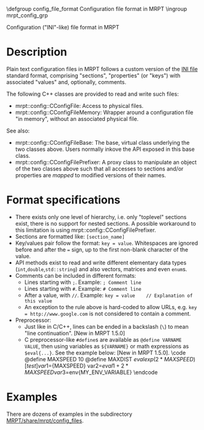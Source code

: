 \defgroup config_file_format Configuration file format in MRPT
\ingroup mrpt_config_grp

Configuration ("INI"-like) file format in MRPT

# Description

Plain text configuration files in MRPT follows a custom version of the [INI
file](https://en.wikipedia.org/wiki/INI_file) standard format, comprising
"sections", "properties" (or "keys") with associated "values" and, optionally,
comments.

The following C++ classes are provided to read and write such files:
- mrpt::config::CConfigFile: Access to physical files.
- mrpt::config::CConfigFileMemory: Wrapper around a configuration file "in
memory", without an associated physical file.

See also:
- mrpt::config::CConfigFileBase: The base, virtual class underlying the two
classes above. Users normally inkove the API exposed in this base class.
- mrpt::config::CConfigFilePrefixer: A proxy class to manipulate an object of
the two classes above such that all accesses to sections and/or properties are
*mapped* to modified versions of their names.


# Format specifications

- There exists only one level of hierarchy, i.e. only "toplevel" sections exist,
there is no support for nested sections. A possible workaround to this
limitation is using  mrpt::config::CConfigFilePrefixer.
- Sections are formatted like: `[section_name]`
- Key/values pair follow the format: `key = value`. Whitespaces are ignored
before and after the `=` sign, up to the first non-blank character of the value.
- API methods exist to read and write different elementary data types
(`int`,`double`,`std::string`) and also vectors, matrices and even `enum`s.
- Comments can be included in different formats:
  - Lines starting with `;`. Example: `; Comment line`
  - Lines starting with `#`. Example: `# Comment line`
  - After a value, with `//`. Example: `key = value    // Explanation of this
value`
  - An exception to the rule above is hard-coded to allow URLs, e.g. `key =
http://www.google.com` is not considered to contain a comment.
- Preprocessor:
  - Just like in C/C++, lines can be ended in a backslash (`\`) to mean "line
continuation". [New in MRPT 1.5.0]
  - C preprocessor-like `#define`s are available as `@define VARNAME VALUE`,
then using variables as `${VARNAME}` or math expressions as `$eval{...}`. See
the example below: [New in MRPT 1.5.0]. \code
		@define MAXSPEED 10
		@define MAXDIST  $eval{exp(2*MAXSPEED)}
		[test]
		var1=${MAXSPEED}
		var2=$eval{1+2*MAXSPEED}
		var3=$env{MY_ENV_VARIABLE}
		\endcode

# Examples

There are dozens of examples in the subdirectory
[MRPT/share/mrpt/config_files](https://github.com/MRPT/mrpt/tree/master/share/mrpt/config_files).
